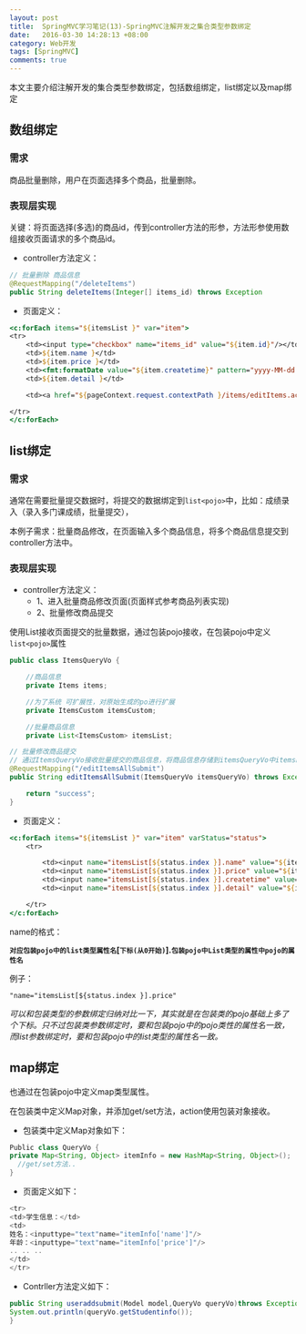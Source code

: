 ```yaml
---
layout: post
title:  SpringMVC学习笔记(13)-SpringMVC注解开发之集合类型参数绑定
date:   2016-03-30 14:28:13 +08:00
category: Web开发
tags: [SpringMVC]
comments: true
---
```


本文主要介绍注解开发的集合类型参数绑定，包括数组绑定，list绑定以及map绑定

<!-- more -->

## 数组绑定

### 需求

商品批量删除，用户在页面选择多个商品，批量删除。

### 表现层实现

关键：将页面选择(多选)的商品id，传到controller方法的形参，方法形参使用数组接收页面请求的多个商品id。

- controller方法定义：

```java
// 批量删除 商品信息
@RequestMapping("/deleteItems")
public String deleteItems(Integer[] items_id) throws Exception
```

- 页面定义：

```jsp
<c:forEach items="${itemsList }" var="item">
<tr>
    <td><input type="checkbox" name="items_id" value="${item.id}"/></td>
	<td>${item.name }</td>
	<td>${item.price }</td>
	<td><fmt:formatDate value="${item.createtime}" pattern="yyyy-MM-dd HH:mm:ss"/></td>
	<td>${item.detail }</td>

	<td><a href="${pageContext.request.contextPath }/items/editItems.action?id=${item.id}">修改</a></td>

</tr>
</c:forEach>
```



## list绑定

### 需求

通常在需要批量提交数据时，将提交的数据绑定到`list<pojo>`中，比如：成绩录入（录入多门课成绩，批量提交），

本例子需求：批量商品修改，在页面输入多个商品信息，将多个商品信息提交到controller方法中。

### 表现层实现

- controller方法定义：
   - 1、进入批量商品修改页面(页面样式参考商品列表实现)
   - 2、批量修改商品提交

使用List接收页面提交的批量数据，通过包装pojo接收，在包装pojo中定义`list<pojo>`属性

```java
public class ItemsQueryVo {

    //商品信息
    private Items items;

    //为了系统 可扩展性，对原始生成的po进行扩展
    private ItemsCustom itemsCustom;

    //批量商品信息
    private List<ItemsCustom> itemsList;
```


```java
// 批量修改商品提交
// 通过ItemsQueryVo接收批量提交的商品信息，将商品信息存储到itemsQueryVo中itemsList属性中。
@RequestMapping("/editItemsAllSubmit")
public String editItemsAllSubmit(ItemsQueryVo itemsQueryVo) throws Exception {

    return "success";
}
```

- 页面定义：

```jsp
<c:forEach items="${itemsList }" var="item" varStatus="status">
    <tr>

        <td><input name="itemsList[${status.index }].name" value="${item.name }"/></td>
        <td><input name="itemsList[${status.index }].price" value="${item.price }"/></td>
        <td><input name="itemsList[${status.index }].createtime" value="<fmt:formatDate value="${item.createtime}" pattern="yyyy-MM-dd HH:mm:ss"/>"/></td>
        <td><input name="itemsList[${status.index }].detail" value="${item.detail }"/></td>

    </tr>
</c:forEach>
```

name的格式：

**`对应包装pojo中的list类型属性名`[`下标(从0开始)`].`包装pojo中List类型的属性中pojo的属性名`**

例子：

`"name="itemsList[${status.index }].price"`


*可以和包装类型的参数绑定归纳对比一下，其实就是在包装类的pojo基础上多了个下标。只不过包装类参数绑定时，要和包装pojo中的pojo类性的属性名一致，而list参数绑定时，要和包装pojo中的list类型的属性名一致。*


## map绑定

也通过在包装pojo中定义map类型属性。

在包装类中定义Map对象，并添加get/set方法，action使用包装对象接收。

- 包装类中定义Map对象如下：

```java
Public class QueryVo {
private Map<String, Object> itemInfo = new HashMap<String, Object>();
  //get/set方法..
}
```

- 页面定义如下：

```java
<tr>
<td>学生信息：</td>
<td>
姓名：<inputtype="text"name="itemInfo['name']"/>
年龄：<inputtype="text"name="itemInfo['price']"/>
.. .. ..
</td>
</tr>
```



- Contrller方法定义如下：

```java
public String useraddsubmit(Model model,QueryVo queryVo)throws Exception{
System.out.println(queryVo.getStudentinfo());
}
```
